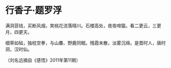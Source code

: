# 行香子·题罗浮

满洞苔钱，买断风烟，笑桃花流落晴川。石楼高处，夜夜啼猿。看二更云，三更月，四更天。 

细草如毡，独枕空拳，与山麋、野鹿同眠。残霞未散，淡雾沉绵。是晋时人，唐时洞，汉时仙。 

（刘名远摘自《感悟》2011年第11期）